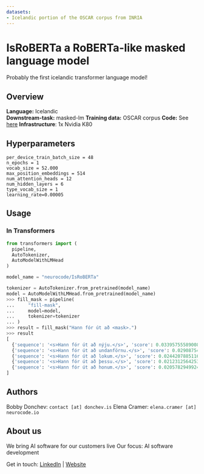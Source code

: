 ```yaml
---
datasets:
- Icelandic portion of the OSCAR corpus from INRIA
---
```


# IsRoBERTa a RoBERTa-like masked language model

Probably the first icelandic transformer language model!

## Overview
**Language:** Icelandic  
**Downstream-task:** masked-lm 
**Training data:** OSCAR corpus 
**Code:**  See [here](https://github.com/neurocode-io/icelandic-language-model)
**Infrastructure**: 1x Nvidia K80

## Hyperparameters

```
per_device_train_batch_size = 48
n_epochs = 1
vocab_size = 52.000
max_position_embeddings = 514
num_attention_heads = 12
num_hidden_layers = 6
type_vocab_size = 1
learning_rate=0.00005
``` 


## Usage

### In Transformers
```python
from transformers import (
  pipeline,
  AutoTokenizer,
  AutoModelWithLMHead
)

model_name = "neurocode/IsRoBERTa"

tokenizer = AutoTokenizer.from_pretrained(model_name)
model = AutoModelWithLMHead.from_pretrained(model_name)
>>> fill_mask = pipeline(
...     "fill-mask",
...     model=model,
...     tokenizer=tokenizer
... )
>>> result = fill_mask("Hann fór út að <mask>.")
>>> result
[
  {'sequence': '<s>Hann fór út að nýju.</s>', 'score': 0.03395755589008331, 'token': 2219, 'token_str': 'ĠnÃ½ju'},
  {'sequence': '<s>Hann fór út að undanförnu.</s>', 'score': 0.029087543487548828, 'token': 7590, 'token_str': 'ĠundanfÃ¶rnu'},
  {'sequence': '<s>Hann fór út að lokum.</s>', 'score': 0.024420788511633873, 'token': 4384, 'token_str': 'Ġlokum'},
  {'sequence': '<s>Hann fór út að þessu.</s>', 'score': 0.021231256425380707, 'token': 921, 'token_str': 'ĠÃ¾essu'},
  {'sequence': '<s>Hann fór út að honum.</s>', 'score': 0.0205782949924469, 'token': 1136, 'token_str': 'Ġhonum'}
]
```


## Authors
Bobby Donchev: `contact [at] donchev.is`
Elena Cramer: `elena.cramer [at] neurocode.io`

## About us

We bring AI software for our customers live
Our focus: AI software development
 
Get in touch:
[LinkedIn](https://de.linkedin.com/company/neurocodeio) | [Website](https://neurocode.io)
